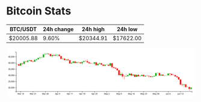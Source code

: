 # Bitcoin Stats

BTC/USDT|24h change|24h high|24h low|
|---|---|---|---|
|$20005.88|9.60%|$20344.91|$17622.00|

<img src="./chart.svg">
